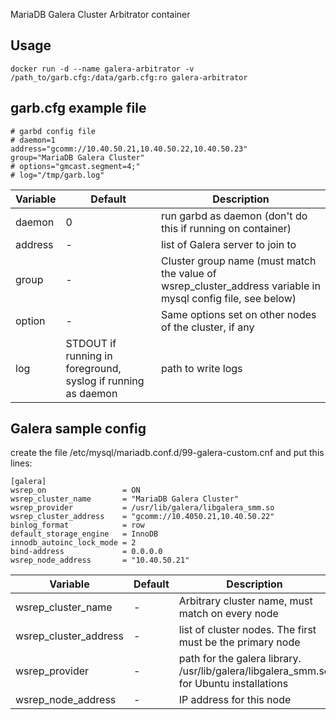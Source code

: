 MariaDB Galera Cluster Arbitrator container

## Usage
`docker run -d --name galera-arbitrator -v /path_to/garb.cfg:/data/garb.cfg:ro galera-arbitrator`

## garb.cfg example file
```
# garbd config file
# daemon=1
address="gcomm://10.40.50.21,10.40.50.22,10.40.50.23"
group="MariaDB Galera Cluster"
# options="gmcast.segment=4;"
# log="/tmp/garb.log"
```
| Variable | Default | Description |
| -------- | ------- | ----------- |
| daemon | 0 | run garbd as daemon (don't do this if running on container) |
| address | - | list of Galera server to join to |
| group | - | Cluster group name (must match the value of wsrep_cluster_address variable in mysql config file, see below)|
| option | -| Same options set on other nodes of the cluster, if any |
| log | STDOUT if running in foreground, syslog if running as daemon | path to write logs |

## Galera sample config
create the file /etc/mysql/mariadb.conf.d/99-galera-custom.cnf and put this lines:
```
[galera]
wsrep_on                 = ON
wsrep_cluster_name       = "MariaDB Galera Cluster"
wsrep_provider           = /usr/lib/galera/libgalera_smm.so
wsrep_cluster_address    = "gcomm://10.4050.21,10.40.50.22"
binlog_format            = row
default_storage_engine   = InnoDB
innodb_autoinc_lock_mode = 2
bind-address             = 0.0.0.0
wsrep_node_address       = "10.40.50.21"
```
| Variable | Default | Description |
| -------- | ------- | ----------- |
| wsrep_cluster_name | - | Arbitrary cluster name, must match on every node |
| wsrep_cluster_address | - | list of cluster nodes. The first must be the primary node |
| wsrep_provider | - | path for the galera library. /usr/lib/galera/libgalera_smm.so for Ubuntu installations |
| wsrep_node_address | - | IP address for this node |


